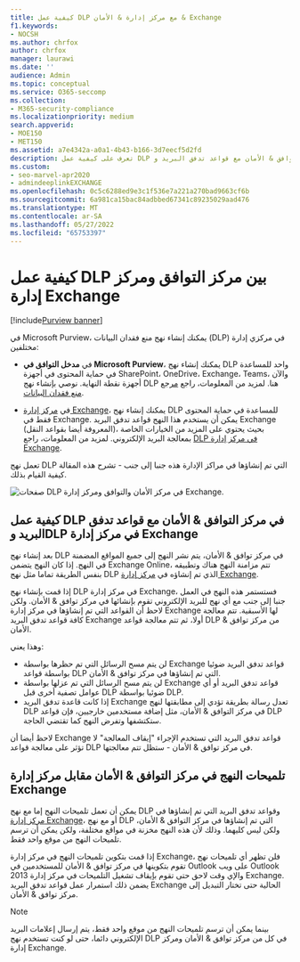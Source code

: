 ```yaml
---
title: كيفية عمل DLP مع مركز إدارة & الأمان & Exchange
f1.keywords:
- NOCSH
ms.author: chrfox
author: chrfox
manager: laurawi
ms.date: ''
audience: Admin
ms.topic: conceptual
ms.service: O365-seccomp
ms.collection:
- M365-security-compliance
ms.localizationpriority: medium
search.appverid:
- MOE150
- MET150
ms.assetid: a7e4342a-a0a1-4b43-b166-3d7eecf5d2fd
description: تعرف على كيفية عمل DLP في مركز التوافق & الأمان مع قواعد تدفق البريد وDLP (قواعد النقل) في مركز إدارة Exchange.
ms.custom:
- seo-marvel-apr2020
- admindeeplinkEXCHANGE
ms.openlocfilehash: 0c5c6288ed9e3c1f536e7a221a270bad9663cf6b
ms.sourcegitcommit: 6a981ca15bac84adbbed67341c89235029aad476
ms.translationtype: MT
ms.contentlocale: ar-SA
ms.lasthandoff: 05/27/2022
ms.locfileid: "65753397"
---
```

# <a name="how-dlp-works-between-the-compliance-center-and-exchange-admin-center"></a>كيفية عمل DLP بين مركز التوافق ومركز إدارة Exchange

[!include[Purview banner](../includes/purview-rebrand-banner.md)]

في Microsoft Purview، يمكنك إنشاء نهج منع فقدان البيانات (DLP) في مركزي إدارة مختلفين:
  
- في **مدخل التوافق في Microsoft Purview**، يمكنك إنشاء نهج DLP واحد للمساعدة في حماية المحتوى في أجهزة SharePoint، OneDrive، Exchange، Teams، والآن أجهزة نقطة النهاية. نوصي بإنشاء نهج DLP هنا. لمزيد من المعلومات، راجع [مرجع منع فقدان البيانات](data-loss-prevention-policies.md).
    
- في <a href="https://go.microsoft.com/fwlink/p/?linkid=2059104" target="_blank">مركز إدارة Exchange</a>، يمكنك إنشاء نهج DLP للمساعدة في حماية المحتوى فقط في Exchange. يمكن أن يستخدم هذا النهج قواعد تدفق البريد Exchange (المعروفة أيضا بقواعد النقل)، بحيث يحتوي على المزيد من الخيارات الخاصة بمعالجة البريد الإلكتروني. لمزيد من المعلومات، راجع [DLP في مركز إدارة Exchange](/exchange/security-and-compliance/data-loss-prevention/data-loss-prevention).
    
تعمل نهج DLP التي تم إنشاؤها في مراكز الإدارة هذه جنبا إلى جنب - تشرح هذه المقالة كيفية القيام بذلك.
  
![صفحات DLP في مركز الأمان والتوافق ومركز إدارة Exchange.](../media/d3eaa7e7-3b16-457b-bd9c-26707f7b584f.png)
  
## <a name="how-dlp-in-the-security--compliance-center-works-with-dlp-and-mail-flow-rules-in-the-exchange-admin-center"></a>كيفية عمل DLP في مركز التوافق & الأمان مع قواعد تدفق البريد وDLP في مركز إدارة Exchange

بعد إنشاء نهج DLP في مركز توافق & الأمان، يتم نشر النهج إلى جميع المواقع المضمنة في النهج. إذا كان النهج يتضمن Exchange Online، تتم مزامنة النهج هناك وتطبيقه بنفس الطريقة تماما مثل نهج DLP الذي تم إنشاؤه في <a href="https://go.microsoft.com/fwlink/p/?linkid=2059104" target="_blank">مركز إدارة Exchange</a>. 
  
إذا قمت بإنشاء نهج DLP في مركز إدارة Exchange، فستستمر هذه النهج في العمل جنبا إلى جنب مع أي نهج للبريد الإلكتروني تقوم بإنشائها في مركز توافق & الأمان. ولكن لاحظ أن القواعد التي تم إنشاؤها في مركز إدارة Exchange لها الأسبقية. تتم معالجة كافة قواعد تدفق البريد Exchange أولا، ثم تتم معالجة قواعد DLP من مركز توافق & الأمان.
  
وهذا يعني:
  
- لن يتم مسح الرسائل التي تم حظرها بواسطة Exchange قواعد تدفق البريد ضوئيا بواسطة قواعد DLP التي تم إنشاؤها في مركز توافق & الأمان.
- لن يتم مسح الرسائل التي تم عزلها بواسطة Exchange قواعد تدفق البريد أو أي عوامل تصفية أخرى قبل DLP ضوئيا بواسطة DLP. 
- إذا كانت قاعدة تدفق البريد Exchange تعدل رسالة بطريقة تؤدي إلى مطابقتها لنهج DLP في مركز التوافق & الأمان، مثل إضافة مستخدمين خارجيين، فإن قواعد DLP ستكتشفها وتفرض النهج كما تقتضي الحاجة.
    
لاحظ أيضا أن Exchange قواعد تدفق البريد التي تستخدم الإجراء "إيقاف المعالجة" لا تؤثر على معالجة قواعد DLP في مركز توافق & الأمان - ستظل تتم معالجتها.
  
## <a name="policy-tips-in-the-security--compliance-center-vs-the-exchange-admin-center"></a>تلميحات النهج في مركز التوافق & الأمان مقابل مركز إدارة Exchange

يمكن أن تعمل تلميحات النهج إما مع نهج DLP وقواعد تدفق البريد التي تم إنشاؤها في <a href="https://go.microsoft.com/fwlink/p/?linkid=2059104" target="_blank">مركز إدارة Exchange</a>، أو مع نهج DLP التي تم إنشاؤها في مركز التوافق & الأمان، ولكن ليس كليهما. وذلك لأن هذه النهج مخزنة في مواقع مختلفة، ولكن يمكن أن ترسم تلميحات النهج من موقع واحد فقط.
  
إذا قمت بتكوين تلميحات النهج في مركز إدارة Exchange، فلن تظهر أي تلميحات نهج تقوم بتكوينها في مركز توافق & الأمان للمستخدمين في Outlook على ويب Outlook 2013 والإي وقت لاحق حتى تقوم بإيقاف تشغيل التلميحات في مركز إدارة Exchange. يضمن ذلك استمرار عمل قواعد تدفق البريد Exchange الحالية حتى تختار التبديل إلى مركز توافق & الأمان.
  
>[!Note]
>بينما يمكن أن ترسم تلميحات النهج من موقع واحد فقط، يتم إرسال إعلامات البريد الإلكتروني دائما، حتى لو كنت تستخدم نهج DLP في كل من مركز توافق & الأمان ومركز إدارة Exchange.
